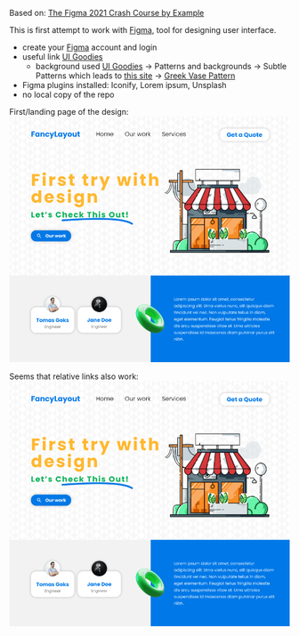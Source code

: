 Based on: [The Figma 2021 Crash Course by Example](https://www.youtube.com/watch?v=Gu1so3pz4bA)

This is first attempt to work with [Figma](https://www.figma.com/), tool for designing user interface.
* create your [Figma](https://www.figma.com/) account and login
* useful link [UI Goodies](http://www.uigoodies.com/)
  * background used [UI Goodies](http://www.uigoodies.com/) -> Patterns and backgrounds -> Subtle Patterns which leads to [this site](https://www.toptal.com/designers/subtlepatterns/?ref=uigoodies.com) -> [Greek Vase Pattern](https://www.toptal.com/designers/subtlepatterns/greek-vase-pattern/)
* Figma plugins installed: Iconify, Lorem ipsum, Unsplash
* no local copy of the repo

First/landing page of the design:
![example_ui_design_1](https://raw.githubusercontent.com/heniczyna/figma_starting_page/main/example_ui_design.PNG)

Seems that relative links also work:
![example_ui_design_2](/example_ui_design.PNG)

